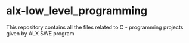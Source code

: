 # alx-low_level_programming
This repository contains all the files related to C - programming projects given by ALX SWE program
